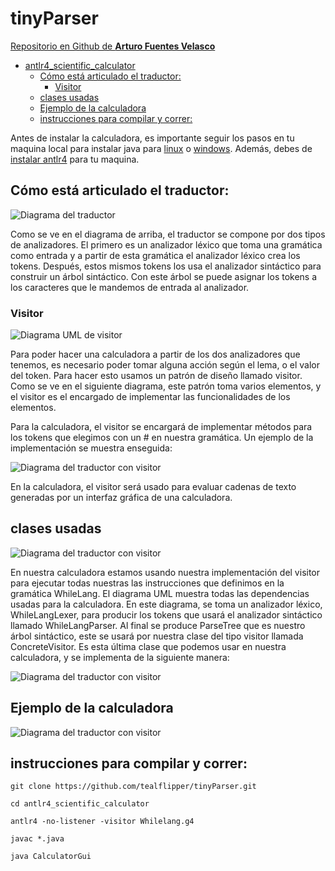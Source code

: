 # tinyParser

[Repositorio en Github de **Arturo Fuentes Velasco**](https://github.com/tealflipper/antlr4_scientific_calculator)
- [antlr4_scientific_calculator](#antlr4_scientific_calculator)
  - [Cómo está articulado el traductor:](#cómo-está-articulado-el-traductor)
    - [Visitor](#visitor)
  - [clases usadas](#clases-usadas)
  - [Ejemplo de la calculadora](#ejemplo-de-la-calculadora)
  - [instrucciones para compilar y correr:](#instrucciones-para-compilar-y-correr)

Antes de instalar la calculadora, es importante seguir los pasos en tu maquina local para instalar java para [linux](https://openjdk.java.net/install/) o [windows](https://docs.microsoft.com/en-us/java/openjdk/install). Además, debes de [instalar antlr4](https://www.antlr.org/) para tu maquina.

## Cómo está articulado el traductor:
![Diagrama del traductor](imgs/diagrama_visitor.png)

Como se ve en el diagrama de arriba, el traductor se compone por dos tipos de analizadores. El primero es un analizador léxico que toma una gramática como entrada y a partir de esta gramática el analizador léxico crea los tokens. Después, estos mismos tokens los usa el analizador sintáctico para construir un árbol sintáctico. Con este árbol se puede asignar los tokens a los caracteres que le mandemos de entrada al analizador. 

### Visitor
![Diagrama UML de visitor](imgs/Visitor_Design_Pattern_UML.jpg)

 Para poder hacer una calculadora a partir de los dos analizadores que tenemos, es necesario poder tomar alguna acción según el lema, o el valor del token. Para hacer esto usamos un patrón de diseño llamado visitor. Como se ve en el siguiente diagrama, este patrón toma varios elementos, y el visitor es el encargado de implementar las funcionalidades de los elementos.

Para la calculadora, el visitor se encargará de implementar métodos para los tokens que elegimos con un # en nuestra gramática. Un ejemplo de la implementación se muestra enseguida:

![Diagrama del traductor con visitor](imgs/visitorExample.png)

En la calculadora, el visitor será usado para evaluar cadenas de texto generadas por un interfaz gráfica de una calculadora. 

## clases usadas
![Diagrama del traductor con visitor](imgs/calculator_classes.png)

En nuestra calculadora estamos usando nuestra implementación del visitor para ejecutar todas nuestras las instrucciones que definimos en la gramática WhileLang. El diagrama UML muestra todas las dependencias usadas para la calculadora. En este diagrama, se toma un analizador léxico, WhileLangLexer, para producir los tokens que usará el analizador sintáctico llamado WhileLangParser. Al final se produce ParseTree que es nuestro árbol sintáctico, este se usará por nuestra clase del tipo visitor llamada ConcreteVisitor. Es esta última clase que podemos usar en nuestra calculadora, y se implementa de la siguiente manera:

![Diagrama del traductor con visitor](imgs/calculatorMain.png)

## Ejemplo de la calculadora

![Diagrama del traductor con visitor](imgs/CalculatorGui.png)


## instrucciones para compilar y correr:

```git clone https://github.com/tealflipper/tinyParser.git```

```cd antlr4_scientific_calculator```

```antlr4 -no-listener -visitor Whilelang.g4```

```javac *.java```

```java CalculatorGui```
